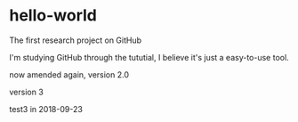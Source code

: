 # hello-world
The first research project on GitHub

I'm studying GitHub through the tututial, I believe it's just a easy-to-use tool.

now amended again, version 2.0

version 3


test3 in 2018-09-23